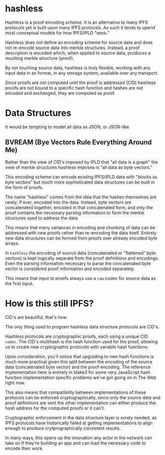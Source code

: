 # hashless

Hashless is a proof encoding scheme. It is an alternative to many IPFS protocols yet is built upon many IPFS protocols. As such it tends to upend most conceptual models for how IPFS/IPLD "work."

Hashless does not define an encoding scheme for source data and does not re-encode source data into merkle structures. Instead, a proof description is encoded which, when applied to source data, produces a resulting merkle structure (proof).

By not touching source data, hashless is truly flexible, working with any input data in an format, in any storage system, available over any transport.

Since proofs are not computed until the proof is addressed (CID) hashless proofs are not bound to a specific hash function and hashes are not encoded and exchanged, they are computed as proof.

# Data Structures

It would be tempting to model all data as JSON, or JSON-like

## BVREAM (Bye Vectors Rule Everything Around Me)

Rather than the view of CID's imposed by IPLD that "all data is a graph"
the view of merkle structures hashless imposea is "all data as byte vectors."

This encoding scheme can encode existing IPFS/IPLD data with "blocks as byte vectors"
but much more sophisticated data structures can be built in the form
of proofs.

The name "hashless" comes from the idea that the hashes themselves are rarely,
if ever, encoded into the data. Instead, byte vectors are concatenated together,
encoded in that concatenated form, and only the proof contains the necessary
parsing information to form the merkle structures used to address the data.

This means that many variances in encoding and chunking of data can be
addressed with new proofs rather than re-encoding the data itself. Entirely
new data structures can be formed from proofs over already encoded byte
arrays.

In `hashless` the encoding of source data (concatenated or "flattened" byte vectors) is
kept logically separate from the proof definitions and encodings. Even
the parsing information necessary to parse the concatenated byte vector 
is considered proof information and encoded separately.

This means that input to proofs always use a `raw` codec for source
data as the first input.

# How is this still IPFS?

CID's are beautiful, that's how.

The only thing used to program hashless data structure protocols are CID's.

Hashless protocols are cryptographic proofs, each using a unique CID `codec`.
The CID's multihash is the hash function used for the proof, allowing us to
create new cryptographic protocols with variable hash functions.

Upon consideration, you'll notice that upgrading to new hash functions is much
more practical given this split between the encoding of the source data (concatenated byte vector)
and the proof encoding. The reference implementation here is entirely in blake3
for some very JavaScript hash function implementation specific problems we've got going on in
The Web right now.

This also means that compatibility between implementations of these protocols
can be enforced cryptographically, since only the source data and proof definitions
are sent the other implementation can either produce the hash address for the computed
proofs or it can't.

Cryptographic enforcement in the data structure layer is sorely needed, as
IPFS protocols have historically failed at getting implementations to
align enough to produce crytprographically consistent results.

In many ways, this opens up the innovation any actor in the network can take
on if they're building an app and can load the necessary code to encode their work.


